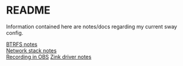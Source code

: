 # README

Information contained here are notes/docs regarding my current sway config.  

[BTRFS notes](btrfs.md)  
[Network stack notes](network.md)  
[Recording in OBS](obs.md)
[Zink driver notes](zink.md)  
